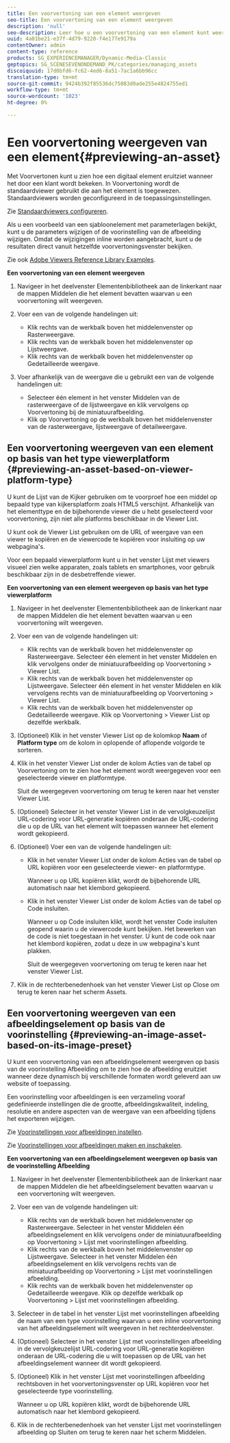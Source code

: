 ```yaml
---
title: Een voorvertoning van een element weergeven
seo-title: Een voorvertoning van een element weergeven
description: 'null'
seo-description: Leer hoe u een voorvertoning van een element kunt weergeven.
uuid: 4a01be21-e37f-4d79-9220-f4e177e9179a
contentOwner: admin
content-type: reference
products: SG_EXPERIENCEMANAGER/Dynamic-Media-Classic
geptopics: SG_SCENESEVENONDEMAND_PK/categories/managing_assets
discoiquuid: 17d0bfd6-fc62-4ed6-8a51-7ac1a6bb96cc
translation-type: tm+mt
source-git-commit: 9424b392f85536dc75083d0ade255e4824755ed1
workflow-type: tm+mt
source-wordcount: '1023'
ht-degree: 0%

---
```



# Een voorvertoning weergeven van een element{#previewing-an-asset}

Met Voorvertonen kunt u zien hoe een digitaal element eruitziet wanneer het door een klant wordt bekeken. In Voorvertoning wordt de standaardviewer gebruikt die aan het element is toegewezen. Standaardviewers worden geconfigureerd in de toepassingsinstellingen.

Zie [Standaardviewers configureren](application-setup.md#configuring_default_viewers).

Als u een voorbeeld van een sjabloonelement met parameterlagen bekijkt, kunt u de parameters wijzigen of de voorinstelling van de afbeelding wijzigen. Omdat de wijzigingen inline worden aangebracht, kunt u de resultaten direct vanuit hetzelfde voorvertoningsvenster bekijken.

Zie ook [Adobe Viewers Reference Library Examples](https://landing.adobe.com/en/na/dynamic-media/ctir-2755/live-demos.html).

**Een voorvertoning van een element weergeven**

1. Navigeer in het deelvenster Elementenbibliotheek aan de linkerkant naar de mappen Middelen die het element bevatten waarvan u een voorvertoning wilt weergeven.
1. Voer een van de volgende handelingen uit:

   * Klik rechts van de werkbalk boven het middelenvenster op Rasterweergave.
   * Klik rechts van de werkbalk boven het middelenvenster op Lijstweergave.
   * Klik rechts van de werkbalk boven het middelenvenster op Gedetailleerde weergave.

1. Voer afhankelijk van de weergave die u gebruikt een van de volgende handelingen uit:

   * Selecteer één element in het venster Middelen van de rasterweergave of de lijstweergave en klik vervolgens op Voorvertoning bij de miniatuurafbeelding.
   * Klik op Voorvertoning op de werkbalk boven het middelenvenster van de rasterweergave, lijstweergave of detailweergave.

## Een voorvertoning weergeven van een element op basis van het type viewerplatform {#previewing-an-asset-based-on-viewer-platform-type}

U kunt de Lijst van de Kijker gebruiken om te voorproef hoe een middel op bepaald type van kijkersplatform zoals HTML5 verschijnt. Afhankelijk van het elementtype en de bijbehorende viewer die u hebt geselecteerd voor voorvertoning, zijn niet alle platforms beschikbaar in de Viewer List.

U kunt ook de Viewer List gebruiken om de URL of weergave van een viewer te kopiëren en de viewercode te kopiëren voor insluiting op uw webpagina&#39;s.

Voor een bepaald viewerplatform kunt u in het venster Lijst met viewers visueel zien welke apparaten, zoals tablets en smartphones, voor gebruik beschikbaar zijn in de desbetreffende viewer.

**Een voorvertoning van een element weergeven op basis van het type viewerplatform**

1. Navigeer in het deelvenster Elementenbibliotheek aan de linkerkant naar de mappen Middelen die het element bevatten waarvan u een voorvertoning wilt weergeven.
1. Voer een van de volgende handelingen uit:

   * Klik rechts van de werkbalk boven het middelenvenster op Rasterweergave. Selecteer één element in het venster Middelen en klik vervolgens onder de miniatuurafbeelding op Voorvertoning > Viewer List.
   * Klik rechts van de werkbalk boven het middelenvenster op Lijstweergave. Selecteer één element in het venster Middelen en klik vervolgens rechts van de miniatuurafbeelding op Voorvertoning > Viewer List.
   * Klik rechts van de werkbalk boven het middelenvenster op Gedetailleerde weergave. Klik op Voorvertoning > Viewer List op dezelfde werkbalk.

1. (Optioneel) Klik in het venster Viewer List op de kolomkop **Naam** of **Platform type** om de kolom in oplopende of aflopende volgorde te sorteren.
1. Klik in het venster Viewer List onder de kolom Acties van de tabel op Voorvertoning om te zien hoe het element wordt weergegeven voor een geselecteerde viewer en platformtype.

   Sluit de weergegeven voorvertoning om terug te keren naar het venster Viewer List.

1. (Optioneel) Selecteer in het venster Viewer List in de vervolgkeuzelijst URL-codering voor URL-generatie kopiëren onderaan de URL-codering die u op de URL van het element wilt toepassen wanneer het element wordt gekopieerd.
1. (Optioneel) Voer een van de volgende handelingen uit:

   * Klik in het venster Viewer List onder de kolom Acties van de tabel op URL kopiëren voor een geselecteerde viewer- en platformtype.

      Wanneer u op URL kopiëren klikt, wordt de bijbehorende URL automatisch naar het klembord gekopieerd.

   * Klik in het venster Viewer List onder de kolom Acties van de tabel op Code insluiten.

      Wanneer u op Code insluiten klikt, wordt het venster Code insluiten geopend waarin u de viewercode kunt bekijken. Het bewerken van de code is niet toegestaan in het venster. U kunt de code ook naar het klembord kopiëren, zodat u deze in uw webpagina&#39;s kunt plakken.

      Sluit de weergegeven voorvertoning om terug te keren naar het venster Viewer List.

1. Klik in de rechterbenedenhoek van het venster Viewer List op Close om terug te keren naar het scherm Assets.

## Een voorvertoning weergeven van een afbeeldingselement op basis van de voorinstelling {#previewing-an-image-asset-based-on-its-image-preset}

U kunt een voorvertoning van een afbeeldingselement weergeven op basis van de voorinstelling Afbeelding om te zien hoe de afbeelding eruitziet wanneer deze dynamisch bij verschillende formaten wordt geleverd aan uw website of toepassing.

Een voorinstelling voor afbeeldingen is een verzameling vooraf gedefinieerde instellingen die de grootte, afbeeldingskwaliteit, indeling, resolutie en andere aspecten van de weergave van een afbeelding tijdens het exporteren wijzigen.

Zie [Voorinstellingen voor afbeeldingen instellen](setting-image-presets.md#setting_up_image_presets).

Zie [Voorinstellingen voor afbeeldingen maken en inschakelen](creating-enabling-image-presets.md#creating_and_enabling_image_presets).

**Een voorvertoning van een afbeeldingselement weergeven op basis van de voorinstelling Afbeelding**

1. Navigeer in het deelvenster Elementenbibliotheek aan de linkerkant naar de mappen Middelen die het afbeeldingselement bevatten waarvan u een voorvertoning wilt weergeven.
1. Voer een van de volgende handelingen uit:

   * Klik rechts van de werkbalk boven het middelenvenster op Rasterweergave. Selecteer in het venster Middelen één afbeeldingselement en klik vervolgens onder de miniatuurafbeelding op Voorvertoning > Lijst met voorinstellingen afbeelding.
   * Klik rechts van de werkbalk boven het middelenvenster op Lijstweergave. Selecteer in het venster Middelen één afbeeldingselement en klik vervolgens rechts van de miniatuurafbeelding op Voorvertoning > Lijst met voorinstellingen afbeelding.
   * Klik rechts van de werkbalk boven het middelenvenster op Gedetailleerde weergave. Klik op dezelfde werkbalk op Voorvertoning > Lijst met voorinstellingen afbeelding.

1. Selecteer in de tabel in het venster Lijst met voorinstellingen afbeelding de naam van een type voorinstelling waarvan u een inline voorvertoning van het afbeeldingselement wilt weergeven in het rechterdeelvenster.
1. (Optioneel) Selecteer in het venster Lijst met voorinstellingen afbeelding in de vervolgkeuzelijst URL-codering voor URL-generatie kopiëren onderaan de URL-codering die u wilt toepassen op de URL van het afbeeldingselement wanneer dit wordt gekopieerd.
1. (Optioneel) Klik in het venster Lijst met voorinstellingen afbeelding rechtsboven in het voorvertoningsvenster op URL kopiëren voor het geselecteerde type voorinstelling.

   Wanneer u op URL kopiëren klikt, wordt de bijbehorende URL automatisch naar het klembord gekopieerd.

1. Klik in de rechterbenedenhoek van het venster Lijst met voorinstellingen afbeelding op Sluiten om terug te keren naar het scherm Middelen.

